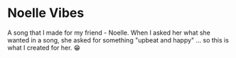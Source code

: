 # Noelle Vibes

A song that I made for my friend - Noelle. When I asked her what she wanted in a song, she asked for something "upbeat and happy" ... so this is what I created for her. 😁
